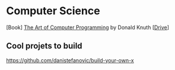 # Computer Science

[Book] [The Art of Computer Programming](https://www.amazon.com/Computer-Programming-Volumes-1-4A-Boxed/dp/0321751043) by Donald Knuth [[Drive](https://drive.google.com/drive/search?q=knuth%20art%20computer%20programming)]  

## Cool projets to build

https://github.com/danistefanovic/build-your-own-x


